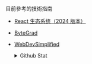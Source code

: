 



目前參考的技術指南 
- [React 生态系统（2024 版本）](https://mp.weixin.qq.com/s?chksm=cfc45231f8b3db27fe7f69674591021f3f65ba32d95bfa0674b10776cc7505284f53effe9aab&exptype=unsubscribed_card_recommend_article_u2i_mainprocess_coarse_sort_tlfeeds&ranksessionid=1707506157&mid=2247486537&sn=845786714a50dbfa2c976ba4acd734d2&idx=1&__biz=Mzg5MTk4MDU2Nw%3D%3D&scene=169&subscene=200&sessionid=1707506157&flutter_pos=11&clicktime=1707506350&enterid=1707506350&finder_biz_enter_id=5&ascene=56&realreporttime=1707506350323&forceh5=1&devicetype=android-33&version=28002c51&nettype=WIFI&lang=zh_TW&session_us=gh_722a0aa2ba05&countrycode=SG&exportkey=n_ChQIAhIQFvCIuoV9FjKzXPfHohkhqhLrAQIE97dBBAEAAAAAADwEL%2FbyRngAAAAOpnltbLcz9gKNyK89dVj0EyYV9mbJUZ68E%2FNg5cXCvjHeByNdf3D6ZM6ZK1Y0z9QpZwz7i3PxJyK3pHrxUCTpvc%2B8OSOIUFw7ygZNs5Xi3hNVyZADspVU19aMLYy3Y4n83e5o4eC31ZzFK3UOmBy69Et3yNbcwb58uf5ueHNsaCPt8RWlr%2FwJKUdpvng2weH%2BLMBjFHdFPzdJnus%2Fz8YxFuaebrhYiDVAM7KOTFNqhWEVSoq29qYK3f25B3gztT1jf8O3q9Sol4Tx62XkSruRaDA7Af4%3D&pass_ticket=xaMNpu0Lio0uKZiQkti7Amw5f5ovyakkMzUvX8uTzfiOFfqGPcFEHgwYDgTh9YhluuCU4iObimU9v22AzAl97Q%3D%3D&wx_header=3)
- [ByteGrad](https://www.youtube.com/@ByteGrad/videos)
- [WebDevSimplified](https://www.youtube.com/@WebDevSimplified)


  <details>
    <summary>Github Stat</summary>
  
  ![wwwchendev's GitHub stats](https://github-readme-stats.vercel.app/api?username=wwwchendev&show_icons=true&theme=apprentice)
  
  ![github-profile-views-counter](https://komarev.com/ghpvc/?username=wwwchendev&style=for-the-badge&color=orange)
  
  
  </details>
